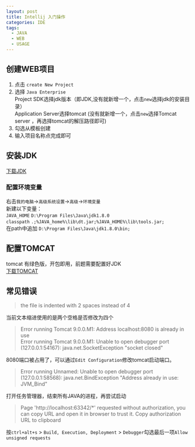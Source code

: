 ```yaml
---
layout: post
title: Intellij 入门操作
categories: IDE
tags:
  - JAVA
  - WEB
  - USAGE
---
```



## 创建WEB项目
1. 点击 `create New Project `
2. 选择 `Java Enterprise `  
Project SDK选择jdk版本（即JDK,没有就新增一个，点击` new `选择jdk的安装目录）   
Application Server选择tomcat (没有就新增一个，点击` new `选择Tomcat server ，再选择tomcat的解压路径即可)  
3. 勾选从模板创建   
4. 输入项目名称点完成即可   

## 安装JDK
[下载JDK](http://rj.baidu.com/soft/detail/17531.html)

### 配置环境变量
右击`我的电脑`->`高级系统设置`->`高级`->`环境变量`  
新建以下变量：  
`JAVA_HOME`   `D:\Program Files\Java\jdk1.8.0`   
`classpath`   `.;%JAVA_home%\lib\dt.jar;%JAVA_HOME%\lib\tools.jar;`  
在path中追加 `D:\Program Files\Java\jdk1.8.0\bin;`  


## 配置TOMCAT
tomcat 有绿色版，开包即用，前题需要配置好JDK  
[下载TOMCAT](http://tomcat.apache.org/download-90.cgi)  

## 常见错误
> the file is indented with 2 spaces instead  of 4  

当前文本缩进使用的是两个空格是否修改为四个

> Error running Tomcat 9.0.0.M1: Address localhost:8080 is already in use  
> Error running Tomcat 9.0.0.M1: Unable to open debugger port (127.0.0.1:54167): java.net.SocketException "socket closed"  

8080端口被占用了，可以通过`Edit Configuration`修改tomcat启动端口。

> Error running Unnamed: Unable to open debugger port (127.0.0.1:58568): java.net.BindException "Address already in use: JVM_Bind"  

打开任务管理器，结束所有JAVA的进程，再尝试启动

> Page 'http://localhost:63342/*' requested without authorization, you can copy URL and open it in browser to trust it.
> Copy authorization URL to clipboard

按`ctrl+alt+s` > `Build, Execution, Deployment` > `Debugger`勾选最后一项`Allow unsigned requests`

